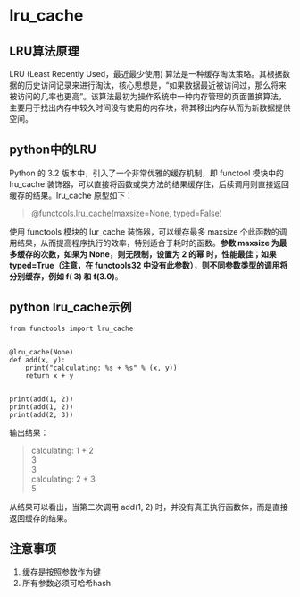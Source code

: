 # lru_cache

## LRU算法原理

LRU (Least Recently Used，最近最少使用)
算法是一种缓存淘汰策略。其根据数据的历史访问记录来进行淘汰，核心思想是，“如果数据最近被访问过，那么将来被访问的几率也更高”。该算法最初为操作系统中一种内存管理的页面置换算法，主要用于找出内存中较久时间没有使用的内存块，将其移出内存从而为新数据提供空间。

## python中的LRU

Python 的 3.2 版本中，引入了一个非常优雅的缓存机制，即 functool 模块中的 lru_cache
装饰器，可以直接将函数或类方法的结果缓存住，后续调用则直接返回缓存的结果。lru_cache 原型如下：

> @functools.lru_cache(maxsize=None, typed=False)

使用 functools 模块的 lur_cache 装饰器，可以缓存最多 maxsize 个此函数的调用结果，从而提高程序执行的效率，特别适合于耗时的函数。**参数 maxsize
为最多缓存的次数，如果为 None，则无限制，设置为 2 的幂 时，性能最佳；如果 typed=True（注意，在 functools32 中没有此参数），则不同参数类型的调用将分别缓存，例如 f(
3) 和 f(3.0)**。

## python lru_cache示例

```python3
from functools import lru_cache


@lru_cache(None)
def add(x, y):
    print("calculating: %s + %s" % (x, y))
    return x + y


print(add(1, 2))
print(add(1, 2))
print(add(2, 3))
```

输出结果：
> calculating: 1 + 2  
3  
3  
calculating: 2 + 3  
5

从结果可以看出，当第二次调用 add(1, 2) 时，并没有真正执行函数体，而是直接返回缓存的结果。

## 注意事项

1. 缓存是按照参数作为键
2. 所有参数必须可哈希hash

